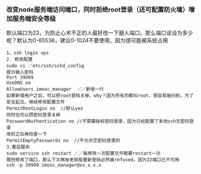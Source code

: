 ### 改变node服务端访问端口，同时拒绝root登录（还可配置防火墙）增加服务端安全等级
默认端口为22，为防止心术不正的人最好改一下磨人端口。那么端口该设为多少呢？默认为0-65536，建议0-1024不要使用，因为很可能被系统占用
```
1，ssh login vps
2. 修改配置
sudo vi ／etc/ssh/sshd_config
提示输入密码
Port 39999
UseDNS no
AllowUsers imooc_manager  ／／新增一行
如果新增用户之后，可以把root登陆关掉，why？因为所有的都叫root，很容易被扫到。为了安全起见，继续修改配置文件
PermitRootLogin no  //默认yes
同时也可以把密码登录关掉
PasswordAuthentication no //不需要授权密码登录，因为已经配置了本地ssh无密码登录
改好之后再检查一下
PermitEmptyPasswords no  //不允许空密码登录的
3.重启服务
sudo service ssh restart ／／每修改一次配置文件都要restart一次
既然修改了端口，那么下次再按老规矩重新登陆必然被refused，因为22端口已不可用
ssh -p 39999 imooc_manager@xx.x.x.x
```
